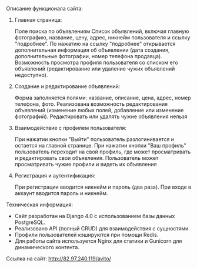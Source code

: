 Описание функционала сайта:

1. Главная страница:

   Поле поиска по объявлениям
   Список объявлений, включая главную фотографию, название, цену, адрес, никнейм пользователя и ссылку "подробнее".
   По нажатию на ссылку "подробнее" открывается дополнительная информация об объявлении (дата создания, дополнительные фотографии, номер телефона продавца).
   Возможность просмотра профиля пользователя со списком его объявлений (редактирование или удаление чужих объявлений недоступно).


2. Создание и редактирование объявлений:

   Форма заполняется полями: название, описание, цена, адрес, номер телефона, фото.
   Реализована возможность редактирования объявлений (изменение любых полей, добавление или изменение фотографий).
   Редактировать или удалять чужие объявления нельзя


3. Взаимодействие с профилем пользователя:

   При нажатии кнопки "Выйти" пользователь разлогинивается и остается на главной странице.
   При нажатии кнопки "Ваш профиль" пользователь переходит на свой профиль, где может просматривать и редактировать свои объявления.
   Пользователь может просматривать чужие профили и видеть их объявления


4. Регистрация и аутентификация:

   При регистрации вводится никнейм и пароль (два раза).
   При входе в аккаунт вводится пароль и никнейм.

Техническая информация:

- Сайт разработан на Django 4.0 с использованием базы данных PostgreSQL.
- Реализовано API (полный CRUD) для взаимодействия с сущностями.
- Профили пользователей кэшируются при помощи Redis.
- Для работы сайта используется Nginx для статики и Gunicorn для динамического контента.


Ссылка на сайт: http://82.97.240.119/avito/
